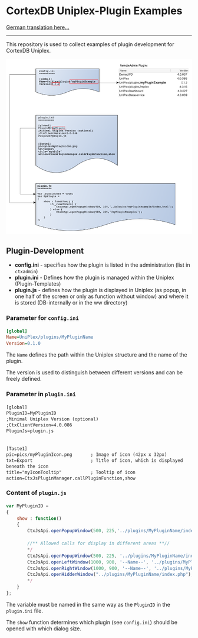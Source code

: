 CortexDB Uniplex-Plugin Examples
================================

[German translation here...](README-de.md)

- - -

This repository is used to collect examples of plugin development for CortexDB Uniplex. 

![Plugin-Schema](images/Plugin-Config-Schema.png)


Plugin-Development
------------------

- **config.ini** - specifies how the plugin is listed in the administration (list in `ctxadmin`)
- **plugin.ini** - Defines how the plugin is managed within the Uniplex (Plugin-Templates)
- **plugin.js** - defines how the plugin is displayed in Uniplex (as popup, in one half of the screen or only as function without window) and where it is stored (DB-internally or in the ww directory)


### Parameter for `config.ini`

```ini
[global]
Name=UniPlex/plugins/MyPluginName
Version=0.1.0
```

The `Name` defines the path within the Uniplex structure and the name of the plugin.

The version is used to distinguish between different versions and can be freely defined.


### Parameter in `plugin.ini`

```
[global]
PluginID=MyPluginID
;Minimal Uniplex Version (optional)
;CtxClientVersion=4.0.086
PluginJs=plugin.js


[Taste1]
pic=pics/myPluginIcon.png		; Image of icon (42px x 32px)
txt=Export						; Title of icon, which is displayed beneath the icon
title="myIconTooltip"			; Tooltip of icon
action=CtxJsPluginManager.callPluginFunction,show
```

### Content of `plugin.js`


```JavaScript
var MyPluginID =
{
	show : function()
	{
		CtxJsApi.openPopupWindow(500, 225,'../plugins/MyPluginName/index_open.php');

		//** Allowed calls for display in different areas **//
		*/
		CtxJsApi.openPopupWindow(500, 225, '../plugins/MyPluginName/index_open.php'); // modal dialogue
		CtxJsApi.openLeftWindow(1000, 900, '--Name--', '../plugins/MyPluginName/index.php'); // tab left
		CtxJsApi.openRightWindow(1000, 900, '--Name--', '../plugins/MyPluginName/index.php'); // tab right
		CtxJsApi.openHiddenWindow("../plugins/MyPluginName/index.php"); // without window
		*/
	}
};
```

The variable must be named in the same way as the `PluginID` in the `plugin.ini` file.

The `show` function determines which plugin (see `config.ini`) should be opened with which dialog size.
